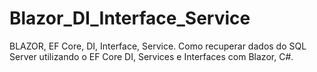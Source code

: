 # Blazor_DI_Interface_Service
BLAZOR, EF Core, DI, Interface, Service. Como recuperar dados do SQL Server utilizando o EF Core DI, Services e Interfaces com Blazor, C#.
